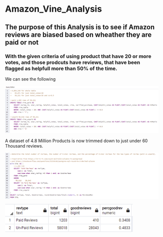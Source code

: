 # Amazon_Vine_Analysis
## The purpose of this Analysis is to see if Amazon reviews are biased based on wheather they are paid or not


### With the given criteria of using product that have 20 or more votes, and those prodcuts have reviews, that have been flagged as helpfull more than 50% of the time.
We can see the following

![VineReviewandNot](VineReviewandNot.png)

A dataset of 4.8 Million Products is now trimmed down to just under 60 Thousand reviews.


![VineCalculatedTotals](VineCalculatedTotals.png)


![SummarizedData](SummarizedData.png)
